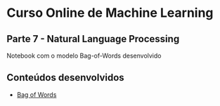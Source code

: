 # Curso Online de Machine Learning

## Parte 7 - Natural Language Processing

Notebook com o modelo Bag-of-Words desenvolvido

## Conteúdos desenvolvidos

 - [Bag of Words](natural_language_processing.ipynb)
